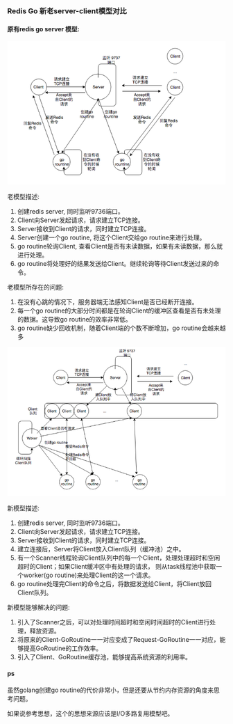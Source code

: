 
### Redis Go 新老server-client模型对比

#### 原有redis go server 模型:

![OldRedisGoModel](https://github.com/SwanSpouse/redis_go/blob/master/z_docs/framework/old_redis_go_model.png?raw=true)

老模型描述:

1. 创建redis server, 同时监听9736端口。
2. Client向Server发起请求，请求建立TCP连接。
3. Server接收到Client的请求，同时建立TCP连接。
4. Server创建一个go routine, 将这个Client交给go routine来进行处理。
5. go routine轮询Client, 查看Client是否有未读数据，如果有未读数据，那么就进行处理。
6. go routine将处理好的结果发送给Client。继续轮询等待Client发送过来的命令。


老模型所存在的问题:

1. 在没有心跳的情况下，服务器端无法感知Client是否已经断开连接。
2. 每一个go routine的大部分时间都是在轮询Client的缓冲区查看是否有未处理的数据。这导致go routine的效率非常低。
3. go routine缺少回收机制，随着Client端的个数不断增加，go routine会越来越多


![NewRedisGoModel](https://github.com/SwanSpouse/redis_go/blob/master/z_docs/framework/new_redis_go_model.png?raw=true)

新模型描述:

1. 创建redis server, 同时监听9736端口。
2. Client向Server发起请求，请求建立TCP连接。
3. Server接收到Client的请求，同时建立TCP连接。
4. 建立连接后，Server将Client放入Client队列（缓冲池）之中。
5. 有一个Scanner线程轮询Client队列中的每一个Client，处理处理超时和空闲超时的Client；如果Client缓冲区中有处理的请求，
则从task线程池中获取一个worker(go routine)来处理Client的这一个请求。
6. go routine处理完Client的命令之后，将数据发送给Client，将Client放回Client队列。


新模型能够解决的问题:

1. 引入了Scanner之后，可以对处理时间超时和空闲时间超时的Client进行处理，释放资源。
2. 将原来的Client-GoRoutine一一对应变成了Request-GoRoutine一一对应，能够提高GoRoutine的工作效率。
3. 引入了Client、GoRoutine缓存池，能够提高系统资源的利用率。



#### ps

虽然golang创建go routine的代价非常小，但是还要从节约内存资源的角度来思考问题。

如果说参考思想，这个的思想来源应该是I/O多路复用模型吧。
